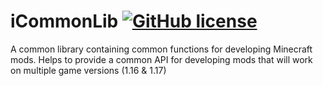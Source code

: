 # iCommonLib [![GitHub license](https://img.shields.io/github/license/IsaiahMC/iCommonLib)](https://github.com/IsaiahMC/iCommonLib/blob/master/LICENSE)

A common library containing common functions for developing Minecraft mods. Helps to provide a common API for developing mods that will work on multiple game versions (1.16 & 1.17)

